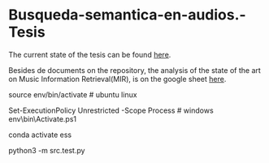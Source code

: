 # Busqueda-semantica-en-audios.-Tesis

The current state of the tesis can be found [here](https://github.com/NileyGF/Busqueda-semantica-en-audios.-Tesis/blob/main/docs/thesis.pdf).

Besides de documents on the repository, the analysis of the state of the art on Music Information Retrieval(MIR), is on the google sheet [here](https://docs.google.com/spreadsheets/d/1_MJO6jbfSJLG0gLDlu911yQ0zc3quQeut_394DEvVk4/edit?usp=sharing).

<!-- Machine learning, Information Systems, Music Information Retrieval, Transformers, NLP -->

source env/bin/activate # ubuntu linux

Set-ExecutionPolicy Unrestricted -Scope Process # windows
env\bin\Activate.ps1

conda activate ess

python3 -m src.test.py